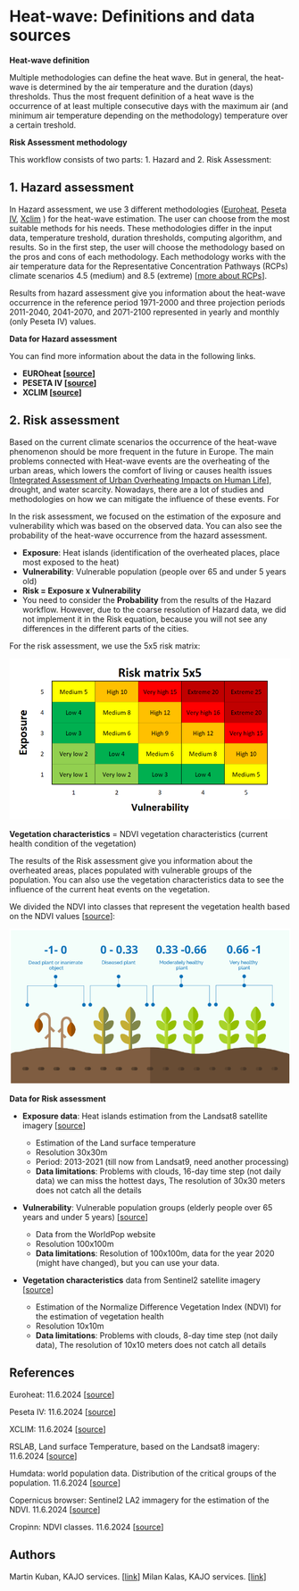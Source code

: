 # Heat-wave: Definitions and data sources

**Heat-wave definition**

Multiple methodologies can define the heat wave. But in general, the heat-wave is determined by the air temperature and the duration (days) thresholds. Thus the most frequent definition of a heat wave is the occurrence of at least multiple consecutive days with the maximum air (and minimum air temperature depending on the methodology) temperature over a certain treshold. 

**Risk Assessment methodology**

This workflow consists of two parts: 1. Hazard and 2. Risk Assessment:

## 1. Hazard assessment

In Hazard assessment, we use 3 different methodologies ([Euroheat](https://climate-adapt.eea.europa.eu/en/metadata/tools/euroheat-online-heatwave-forecast), [Peseta IV](https://de.wikipedia.org/wiki/Peseta_IV), [Xclim](https://xclim.readthedocs.io/en/stable/indicators.html) ) for the heat-wave estimation. The user can choose from the most suitable methods for his needs. These methodologies differ in the input data, temperature treshold, duration thresholds, computing algorithm, and results. So in the first step, the user will choose the methodology based on the pros and cons of each methodology. Each methodology works with the air temperature data for the Representative Concentration Pathways (RCPs) climate scenarios 4.5 (medium) and 8.5 (extreme) [[more about RCPs](https://en.wikipedia.org/wiki/Representative_Concentration_Pathway)]. 

Results from hazard assessment give you information about the heat-wave occurrence in the reference period 1971-2000 and three projection periods 2011-2040, 2041-2070, and 2071-2100 represented in yearly and monthly (only Peseta IV) values. 

**Data for Hazard assessment**

You can find more information about the data in the following links.

- **EUROheat [[source](https://cds.climate.copernicus.eu/cdsapp#!/dataset/sis-heat-and-cold-spells?tab=form)]**
- **PESETA IV [[source](https://cds.climate.copernicus.eu/cdsapp#!/dataset/projections-cordex-domains-single-levels?tab=form)]**
- **XCLIM [[source](https://cds.climate.copernicus.eu/cdsapp#!/dataset/projections-cordex-domains-single-levels?tab=form)]**

## 2. Risk assessment 

Based on the current climate scenarios the occurrence of the heat-wave phenomenon should be more frequent in the future in Europe. The main problems connected with Heat-wave events are the overheating of the urban areas, which lowers the comfort of living or causes health issues [[Integrated Assessment of Urban Overheating Impacts on Human Life](https://agupubs.onlinelibrary.wiley.com/doi/10.1029/2022EF002682)], drought, and water scarcity. Nowadays, there are a lot of studies and methodologies on how we can mitigate the influence of these events. For 

In the risk assessment, we focused on the estimation of the exposure and vulnerability which was based on the observed data. You can also see the probability of the heat-wave occurrence from the hazard assessment.

- **Exposure**: Heat islands (identification of the overheated places, place most exposed to the heat)
- **Vulnerability**: Vulnerable population (people over 65 and under 5 years old)
- **Risk = Exposure x Vulnerability**
- You need to consider the **Probability** from the results of the Hazard workflow. However, due to the coarse resolution of Hazard data, we did not implement it in the Risk equation, because you will not see any differences in the different parts of the cities. 

For the risk assessment, we use the 5x5 risk matrix:

![Heat-wave ilustration](https://github.com/CLIMAAX/HEATWAVES/blob/main/Images/risk_matrix.png?raw=true "Risk matrix example")

**Vegetation characteristics** = NDVI vegetation characteristics (current health condition of the vegetation)

The results of the Risk assessment give you information about the overheated areas, places populated with vulnerable groups of the population. You can also use the vegetation characteristics data to see the influence of the current heat events on the vegetation. 

We divided the NDVI into classes that represent the vegetation health based on the NDVI values [[source](https://www.cropin.com/blogs/ndvi-normalized-difference-vegetation-index)]:

![Heat-wave ilustration](https://github.com/CLIMAAX/HEATWAVES/blob/main/Images/ndvi_categories_example.png?raw=true "NDVI categories")

**Data for Risk assessment**

- **Exposure data**: Heat islands estimation from the Landsat8 satellite imagery [[source](https://rslab.gr/Landsat_LST.html)]
  - Estimation of the Land surface temperature
  - Resolution 30x30m
  - Period: 2013-2021 (till now from Landsat9, need another processing)
  - **Data limitations**: Problems with clouds, 16-day time step (not daily data) we can miss the hottest days, The resolution of 30x30 meters does not catch all  the details   

- **Vulnerability**: Vulnerable population groups (elderly people over 65 years and under 5 years) [[source](https://data.humdata.org/dataset/?dataseries_name=Data%20for%20Good%20at%20Meta%20-%20High%20Resolution%20Population%20Density%20Maps%20and%20Demographic%20Estimates&dataseries_name=WorldPop%20-%20Age%20and%20sex%20structures&dataseries_name=WorldPop%20-%20Population%20Density&groups=svk&res_format=GeoTIFF&q=&sort=last_modified%20desc&ext_page_size=25)]
  - Data from the WorldPop website
  - Resolution 100x100m
  - **Data limitations**: Resolution of 100x100m, data for the year 2020 (might have changed), but you can use your data. 

- **Vegetation characteristics** data from Sentinel2 satellite imagery [[source](https://browser.dataspace.copernicus.eu/?zoom=15&lat=49.19843&lng=18.72718&themeId=DEFAULT-THEME&visualizationUrl=https%3A%2F%2Fsh.dataspace.copernicus.eu%2Fogc%2Fwms%2Fa91f72b5-f393-4320-bc0f-990129bd9e63&datasetId=S2_L2A_CDAS&fromTime=2019-08-31T00%3A00%3A00.000Z&toTime=2019-08-31T23%3A59%3A59.999Z&layerId=1_TRUE_COLOR&demSource3D=%22MAPZEN%22&cloudCoverage=30&dateMode=SINGLE)]
  - Estimation of the Normalize Difference Vegetation Index (NDVI) for the estimation of vegetation health
  - Resolution 10x10m 
  - **Data limitations**: Problems with clouds, 8-day time step (not daily data), The resolution of 10x10 meters does not catch all details

## References

Euroheat: 11.6.2024
[[source](https://confluence.ecmwf.int/display/CKB/Heat+waves+and+cold+spells+in+Europe+derived+from+climate+projections+documentation#heading-3References)]

Peseta IV: 11.6.2024
[[source](https://cds.climate.copernicus.eu/cdsapp#!/dataset/projections-cordex-domains-single-levels?tab=form)]

XCLIM: 11.6.2024
[[source](https://cds.climate.copernicus.eu/cdsapp#!/dataset/projections-cordex-domains-single-levels?tab=form)]

RSLAB, Land surface Temperature, based on the Landsat8 imagery: 11.6.2024
[[source](https://rslab.gr/Landsat_LST.html)]

Humdata: world population data. Distribution of the critical groups of the population. 11.6.2024
[[source](https://data.humdata.org/dataset/?dataseries_name=Data%20for%20Good%20at%20Meta%20-%20High%20Resolution%20Population%20Density%20Maps%20and%20Demographic%20Estimates&dataseries_name=WorldPop%20-%20Age%20and%20sex%20structures&dataseries_name=WorldPop%20-%20Population%20Density&groups=svk&res_format=GeoTIFF&q=&sort=last_modified%20desc&ext_page_size=25)]

Copernicus browser: Sentinel2 LA2 immagery for the estimation of the NDVI. 11.6.2024
[[source](https://browser.dataspace.copernicus.eu/?zoom=15&lat=49.19843&lng=18.72718&themeId=DEFAULT-THEME&visualizationUrl=https%3A%2F%2Fsh.dataspace.copernicus.eu%2Fogc%2Fwms%2Fa91f72b5-f393-4320-bc0f-990129bd9e63&datasetId=S2_L2A_CDAS&fromTime=2019-08-31T00%3A00%3A00.000Z&toTime=2019-08-31T23%3A59%3A59.999Z&layerId=1_TRUE_COLOR&demSource3D=%22MAPZEN%22&cloudCoverage=30&dateMode=SINGLE)]

Cropinn: NDVI classes. 11.6.2024 [[source](https://www.cropin.com/blogs/ndvi-normalized-difference-vegetation-index)]

## Authors

Martin Kuban, KAJO services. [[link](https://www.kajoservices.com/)]
Milan Kalas, KAJO services. [[link](https://www.kajoservices.com/)]
